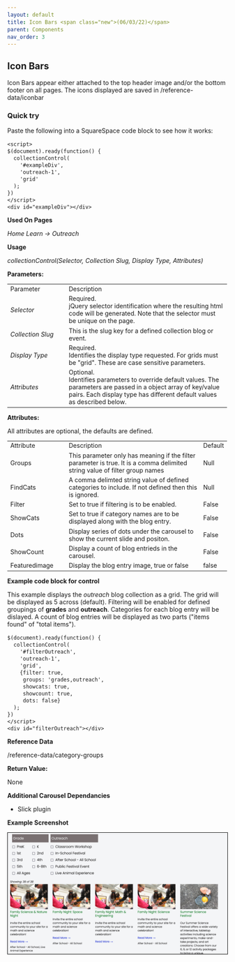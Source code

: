 ```yaml
---
layout: default
title: Icon Bars <span class="new">(06/03/22)</span>
parent: Components
nav_order: 3
---
```


<style>
  img {
    border:  1px solid black;
  }
</style>

## Icon Bars

Icon Bars appear either attached to the top header image and/or the bottom footer on
all pages.  The icons displayed are saved in /reference-data/iconbar

### Quick try

Paste the following into a SquareSpace code block to see how it works:

```
<script>
$(document).ready(function() {
  collectionControl(
    '#exampleDiv',
    'outreach-1',
    'grid'
  );
})
</script>
<div id="exampleDiv"></div>
```

**Used On Pages**

*Home*
*Learn -> Outreach*

**Usage**

*collectionControl(Selector, Collection Slug, Display Type, Attributes)*

**Parameters:**

<table class="ws-table-all notranslate">
  <tbody>
    <tr class="tableTop">
     <td style="width:120px">Parameter</td>
     <td>Description</td>
    </tr>
    <tr>
      <td><em>Selector</em></td>
      <td>Required.<br>jQuery selector identification where the resulting html code will be generated.  Note that the selector must be unique on the page.</td>
    </tr>
    <tr>
      <td><em>Collection Slug</em></td>
      <td>This is the slug key for a defined collection blog or event.</td>
    </tr>
    <tr>
      <td><em>Display Type</em></td>
      <td>Required.<br>Identifies the display type requested.  For grids must be "grid".  These are case sensitive parameters. </td>
    </tr>
    <tr>
      <td><em>Attributes</em></td>
      <td>Optional.<br>Identifies parameters to override default values.  The parameters are passed in a object array of key/value pairs.  Each display type has different default values as described below. </td>
    </tr>
  </tbody>
</table>

**Attributes:**

All attributes are optional, the defaults are defined.

<table class="ws-table-all notranslate">
  <tbody>
    <tr class="tableTop">
     <td style="width:120px">Attribute</td>
     <td>Description</td>
     <td>Default</td>
    </tr>
    <tr>
      <td>Groups</td>
      <td>This parameter only has meaning if the filter parameter is
        true.  It is a comma delimited string value of filter group names
     </td>
     <td>Null</td>
    </tr>
    <tr>
      <td>FindCats</td>
      <td>A comma delimted string value of defined
      categories to include.  If not defined then this is ignored.</td>
      <td>Null</td>
    </tr>
    <tr>
      <td>Filter</td>
      <td>Set to true if filtering is to be enabled.</td>
      <td>False</td>
    </tr>
    <tr>
      <td>ShowCats</td>
      <td>Set to true if category names are to be
        displayed along with the blog entry.</td>
      <td>False</td>
    </tr>
    <tr>
      <td>Dots</td>
      <td>Display series of dots under the carousel to show
        the current slide and positon.
      </td>
      <td>False</td>
    </tr>
    <tr>
      <td>ShowCount</td>
      <td>Display a count of blog entrieds in the carousel.</td>
      <td>False</td>
    </tr>
    <tr>
      <td>Featuredimage</td>
      <td>Display the blog entry image, true or false</td>
      <td>false</td>
    </tr>
  </tbody>
</table>

**Example code block for control**

This example displays the *outreach* blog collection as a grid.  The
grid will be displayed as 5 across (default).  Filtering will be
enabled for defined groupings of **grades** and **outreach**.  Categories
for each blog entry will be dislayed.   A count of blog entries will be displayed
as two parts ("items found" of "total items").

```<script>
$(document).ready(function() {
  collectionControl(
    '#filterOutreach',
    'outreach-1',
    'grid',
    {filter: true,
     groups: 'grades,outreach',
     showcats: true,
     showcount: true,
     dots: false}
  );
})
</script>
<div id="filterOutreach"></div>
```

**Reference Data**

/reference-data/category-groups

**Return Value:**

None


**Additional Carousel Dependancies**

- Slick plugin

**Example Screenshot**

![Alt Carousel](../../assets/images/pickgrid.jpg "Carousel")